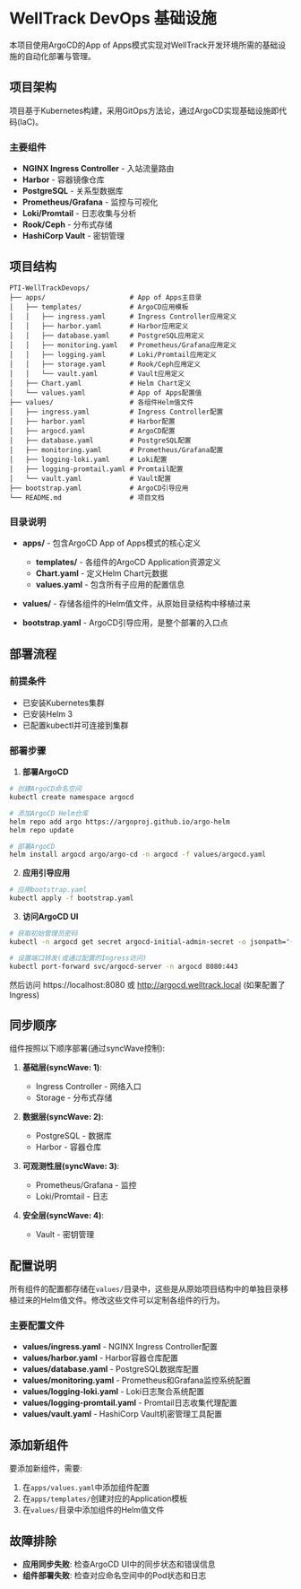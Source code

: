 # WellTrack DevOps 基础设施

本项目使用ArgoCD的App of Apps模式实现对WellTrack开发环境所需的基础设施的自动化部署与管理。

## 项目架构

项目基于Kubernetes构建，采用GitOps方法论，通过ArgoCD实现基础设施即代码(IaC)。

### 主要组件

- **NGINX Ingress Controller** - 入站流量路由
- **Harbor** - 容器镜像仓库
- **PostgreSQL** - 关系型数据库
- **Prometheus/Grafana** - 监控与可视化
- **Loki/Promtail** - 日志收集与分析
- **Rook/Ceph** - 分布式存储
- **HashiCorp Vault** - 密钥管理

## 项目结构

```
PTI-WellTrackDevops/
├── apps/                     # App of Apps主目录
│   ├── templates/            # ArgoCD应用模板
│   │   ├── ingress.yaml      # Ingress Controller应用定义
│   │   ├── harbor.yaml       # Harbor应用定义
│   │   ├── database.yaml     # PostgreSQL应用定义
│   │   ├── monitoring.yaml   # Prometheus/Grafana应用定义
│   │   ├── logging.yaml      # Loki/Promtail应用定义
│   │   ├── storage.yaml      # Rook/Ceph应用定义
│   │   └── vault.yaml        # Vault应用定义
│   ├── Chart.yaml            # Helm Chart定义
│   └── values.yaml           # App of Apps配置值
├── values/                   # 各组件Helm值文件
│   ├── ingress.yaml          # Ingress Controller配置
│   ├── harbor.yaml           # Harbor配置
│   ├── argocd.yaml           # ArgoCD配置
│   ├── database.yaml         # PostgreSQL配置
│   ├── monitoring.yaml       # Prometheus/Grafana配置
│   ├── logging-loki.yaml     # Loki配置
│   ├── logging-promtail.yaml # Promtail配置
│   └── vault.yaml            # Vault配置
├── bootstrap.yaml            # ArgoCD引导应用
└── README.md                 # 项目文档
```

### 目录说明

- **apps/** - 包含ArgoCD App of Apps模式的核心定义
  - **templates/** - 各组件的ArgoCD Application资源定义
  - **Chart.yaml** - 定义Helm Chart元数据
  - **values.yaml** - 包含所有子应用的配置信息

- **values/** - 存储各组件的Helm值文件，从原始目录结构中移植过来
  
- **bootstrap.yaml** - ArgoCD引导应用，是整个部署的入口点

## 部署流程

### 前提条件

- 已安装Kubernetes集群
- 已安装Helm 3
- 已配置kubectl并可连接到集群

### 部署步骤

1. **部署ArgoCD**

```bash
# 创建ArgoCD命名空间
kubectl create namespace argocd

# 添加ArgoCD Helm仓库
helm repo add argo https://argoproj.github.io/argo-helm
helm repo update

# 部署ArgoCD
helm install argocd argo/argo-cd -n argocd -f values/argocd.yaml
```

2. **应用引导应用**

```bash
# 应用bootstrap.yaml
kubectl apply -f bootstrap.yaml
```

3. **访问ArgoCD UI**

```bash
# 获取初始管理员密码
kubectl -n argocd get secret argocd-initial-admin-secret -o jsonpath="{.data.password}" | base64 -d

# 设置端口转发(或通过配置的Ingress访问)
kubectl port-forward svc/argocd-server -n argocd 8080:443
```

然后访问 https://localhost:8080 或 http://argocd.welltrack.local (如果配置了Ingress)

## 同步顺序

组件按照以下顺序部署(通过syncWave控制):

1. **基础层(syncWave: 1)**: 
   - Ingress Controller - 网络入口
   - Storage - 分布式存储

2. **数据层(syncWave: 2)**:
   - PostgreSQL - 数据库
   - Harbor - 容器仓库

3. **可观测性层(syncWave: 3)**:
   - Prometheus/Grafana - 监控
   - Loki/Promtail - 日志

4. **安全层(syncWave: 4)**:
   - Vault - 密钥管理

## 配置说明

所有组件的配置都存储在`values/`目录中，这些是从原始项目结构中的单独目录移植过来的Helm值文件。修改这些文件可以定制各组件的行为。

### 主要配置文件

- **values/ingress.yaml** - NGINX Ingress Controller配置
- **values/harbor.yaml** - Harbor容器仓库配置
- **values/database.yaml** - PostgreSQL数据库配置
- **values/monitoring.yaml** - Prometheus和Grafana监控系统配置
- **values/logging-loki.yaml** - Loki日志聚合系统配置
- **values/logging-promtail.yaml** - Promtail日志收集代理配置
- **values/vault.yaml** - HashiCorp Vault机密管理工具配置

## 添加新组件

要添加新组件，需要:

1. 在`apps/values.yaml`中添加组件配置
2. 在`apps/templates/`创建对应的Application模板
3. 在`values/`目录中添加组件的Helm值文件

## 故障排除

- **应用同步失败**: 检查ArgoCD UI中的同步状态和错误信息
- **组件部署失败**: 检查对应命名空间中的Pod状态和日志 